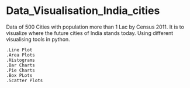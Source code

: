 # Data_Visualisation_India_cities
Data of 500 Cities with population more than 1 Lac by Census 2011. It is to visualize where the future cities of India stands today. Using different visualising tools in python.

    .Line Plot
    .Area Plots
    .Histograms
    .Bar Charts
    .Pie Charts
    .Box PLots
    .Scatter Plots
